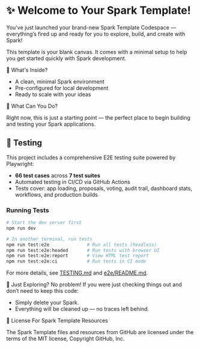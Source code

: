 # ✨ Welcome to Your Spark Template!
You've just launched your brand-new Spark Template Codespace — everything’s fired up and ready for you to explore, build, and create with Spark!

This template is your blank canvas. It comes with a minimal setup to help you get started quickly with Spark development.

🚀 What's Inside?
- A clean, minimal Spark environment
- Pre-configured for local development
- Ready to scale with your ideas
  
🧠 What Can You Do?

Right now, this is just a starting point — the perfect place to begin building and testing your Spark applications.

## 🧪 Testing

This project includes a comprehensive E2E testing suite powered by Playwright:

- **66 test cases** across **7 test suites**
- Automated testing in CI/CD via GitHub Actions
- Tests cover: app loading, proposals, voting, audit trail, dashboard stats, workflows, and production builds

### Running Tests

```bash
# Start the dev server first
npm run dev

# In another terminal, run tests
npm run test:e2e              # Run all tests (headless)
npm run test:e2e:headed       # Run tests with browser UI
npm run test:e2e:report       # View HTML test report
npm run test:e2e:ci           # Run tests in CI mode
```

For more details, see [TESTING.md](./TESTING.md) and [e2e/README.md](./e2e/README.md).

🧹 Just Exploring?
No problem! If you were just checking things out and don’t need to keep this code:

- Simply delete your Spark.
- Everything will be cleaned up — no traces left behind.

📄 License For Spark Template Resources 

The Spark Template files and resources from GitHub are licensed under the terms of the MIT license, Copyright GitHub, Inc.

